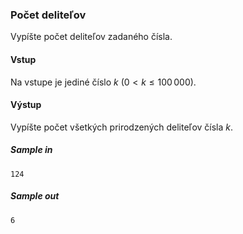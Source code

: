 ### Počet deliteľov
Vypíšte počet deliteľov zadaného čísla.

#### Vstup
Na vstupe je jediné číslo $k$ ($0 < k \leq 100\,000$).

#### Výstup
Vypíšte počet všetkých prirodzených deliteľov čísla $k$.

##### Sample in
```
124
```

##### Sample out
```
6
```
